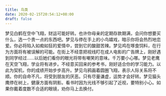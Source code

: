 ```yaml
---
title: 鸟类
date: 2020-02-15T20:54:12+08:00
draft: false
---
```


梦见白鹤在空中飞翔，财运可能好转。也许你母亲的定期存款期满，会问你想要买什么，选一个贵一点的东西吧。梦见与停在手上的小鸟嬉戏，暗示你将会热烈地恋爱。你必将陷入如痴如狂的爱情中，尝到它的酸甜苦辣。梦见鸡在啄食饲料，在行为方面将有被误解的可能。在街上不经意把视线盯在成人电影的广告牌上，刚好遇到同学经过……以后她们看你的眼光将带有嘲笑的意味。千万要小心哪。梦见老鹰在天空飞翔，学业将有进步。不经意买回来的参考书，刚好适合你的学习能力。以此为契机，你的成绩开始步步高升。梦见乌鸦画着圆圈飞翔，表示人际关系将不顺。你的自命不凡，将受到朋友的厌恶。只有尽量谦虚，运势才会好转。梦见猫头鹰停在树上，健康方面有阴影。看书时因为光线不够引起了近视，要特别小心。如果你戴着度数不合适的眼镜，劝你马上去换付。